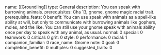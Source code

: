 name: [[Groundling]]
type: General
description: You can speak with burrowing animals.
prerequisites: Cha 13, gnome, gnome magic racial trait.
prerequisite_feats: 0
benefit: You can use speak with animals as a spell-like ability at will, but only to communicate with burrowing animals like gophers, moles, and the like. You can still use your gnome speak with animals ability once per day to speak with any animal, as usual.
normal: 0
special: 0
teamwork: 0
critical: 0
grit: 0
style: 0
performance: 0
racial: 1
companion_familiar: 0
race_name: Gnome
note: 0
goal: 0
completion_benefit: 0
multiples: 0
suggested_traits: 0
